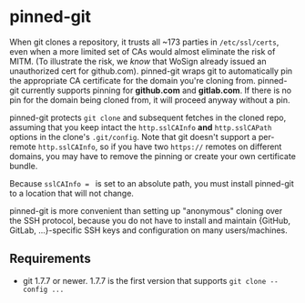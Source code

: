 # pinned-git

When git clones a repository, it trusts all ~173 parties in `/etc/ssl/certs`, even when a more limited set of CAs would almost eliminate the risk of MITM.  (To illustrate the risk, we *know* that WoSign already issued an unauthorized cert for github.com).  pinned-git wraps git to automatically pin the appropriate CA certificate for the domain you're cloning from.  pinned-git currently supports pinning for **github.com** and **gitlab.com**.  If there is no pin for the domain being cloned from, it will proceed anyway without a pin.

pinned-git protects `git clone` and subsequent fetches in the cloned repo, assuming that you keep intact the `http.sslCAInfo` **and** `http.sslCAPath` options in the clone's `.git/config`.  Note that git doesn't support a per-remote `http.sslCAInfo`, so if you have two `https://` remotes on different domains, you may have to remove the pinning or create your own certificate bundle.

Because `sslCAInfo = ` is set to an absolute path, you must install pinned-git to a location that will not change.

pinned-git is more convenient than setting up "anonymous" cloning over the SSH protocol, because you do not have to install and maintain {GitHub, GitLab, ...}-specific SSH keys and configuration on many users/machines.


## Requirements

*	git 1.7.7 or newer.  1.7.7 is the first version that supports `git clone --config ...`
